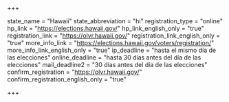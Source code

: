 +++

state_name = "Hawaii"
state_abbreviation = "hi"
registration_type = "online"
hp_link = "https://elections.hawaii.gov/"
hp_link_english_only = "true"
registration_link = "https://olvr.hawaii.gov/"
registration_link_english_only = "true"
more_info_link = "https://elections.hawaii.gov/voters/registration/"
more_info_link_english_only = "true"
ip_deadline = "hasta el mismo día de las elecciones"
online_deadline = "hasta 30 días antes del día de las elecciones"
mail_deadline2 = "30 días antes del día de las elecciones"
confirm_registration = "https://olvr.hawaii.gov/"
confirm_registration_english_only = "true"

+++